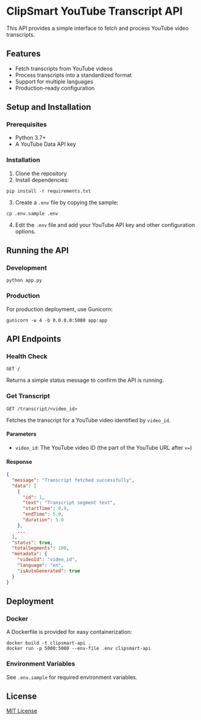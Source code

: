 # ClipSmart YouTube Transcript API

This API provides a simple interface to fetch and process YouTube video transcripts.

## Features

- Fetch transcripts from YouTube videos
- Process transcripts into a standardized format
- Support for multiple languages
- Production-ready configuration

## Setup and Installation

### Prerequisites

- Python 3.7+
- A YouTube Data API key

### Installation

1. Clone the repository
2. Install dependencies:

```
pip install -r requirements.txt
```

3. Create a `.env` file by copying the sample:

```
cp .env.sample .env
```

4. Edit the `.env` file and add your YouTube API key and other configuration options.

## Running the API

### Development

```
python app.py
```

### Production

For production deployment, use Gunicorn:

```
gunicorn -w 4 -b 0.0.0.0:5000 app:app
```

## API Endpoints

### Health Check

```
GET /
```

Returns a simple status message to confirm the API is running.

### Get Transcript

```
GET /transcript/<video_id>
```

Fetches the transcript for a YouTube video identified by `video_id`.

#### Parameters

- `video_id`: The YouTube video ID (the part of the YouTube URL after `v=`)

#### Response

```json
{
  "message": "Transcript fetched successfully",
  "data": [
    {
      "id": 1,
      "text": "Transcript segment text",
      "startTime": 0.0,
      "endTime": 5.0,
      "duration": 5.0
    },
    ...
  ],
  "status": true,
  "totalSegments": 100,
  "metadata": {
    "videoId": "video_id",
    "language": "en",
    "isAutoGenerated": true
  }
}
```

## Deployment

### Docker

A Dockerfile is provided for easy containerization:

```
docker build -t clipsmart-api .
docker run -p 5000:5000 --env-file .env clipsmart-api
```

### Environment Variables

See `.env.sample` for required environment variables.

## License

[MIT License](LICENSE) 